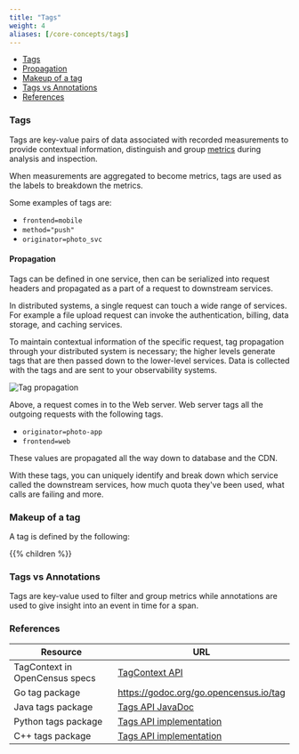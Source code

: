 ```yaml
---
title: "Tags"
weight: 4
aliases: [/core-concepts/tags]
---
```


- [Tags](#tags)
- [Propagation](#propagation)
- [Makeup of a tag](#makeup-of-a-tag)
- [Tags vs Annotations](#tags-vs-annotations)
- [References](#references)

### Tags

Tags are key-value pairs of data associated with recorded measurements to
provide contextual information, distinguish and group [metrics](/metrics) during analysis and inspection.

When measurements are aggregated to become metrics, tags are used as the labels to breakdown the metrics.

Some examples of tags are:

* `frontend=mobile`
* `method="push"`
* `originator=photo_svc`

#### Propagation

Tags can be defined in one service, then can be serialized into request
headers and propagated as a part of a request to downstream services.

In distributed systems, a single request can touch a wide range of services.
For example a file upload request can invoke the authentication, billing, data storage,
and caching services.

To maintain contextual information of the specific request, tag propagation through
your distributed system is necessary; the higher levels generate tags that are then
passed down to the lower-level services. Data is collected with the tags and are
sent to your observability systems.

![Tag propagation](/img/tag-propagation.png)

Above, a request comes in to the Web server. Web server tags all the
outgoing requests with the following tags.

* `originator=photo-app`
* `frontend=web`

These values are propagated all the way down to database and the CDN.

With these tags, you can uniquely identify and break down which service called
the downstream services, how much quota they've been used, what calls are failing
and more.


### Makeup of a tag
A tag is defined by the following:

{{% children  %}}

### Tags vs Annotations
Tags are key-value used to filter and group metrics while annotations are used to give insight into an event in time for a span.

### References

Resource|URL
---|---
TagContext in OpenCensus specs|[TagContext API](https://github.com/census-instrumentation/opencensus-specs/blob/master/tags/TagContext.md)
Go tag package|https://godoc.org/go.opencensus.io/tag
Java tags package|[Tags API JavaDoc](https://static.javadoc.io/io.opencensus/opencensus-api/0.16.1/io/opencensus/tags/package-frame.html)
Python tags package|[Tags API implementation](https://github.com/census-instrumentation/opencensus-python/tree/master/opencensus/tags)
C++ tags package|[Tags API implementation](https://github.com/census-instrumentation/opencensus-cpp/tree/master/opencensus/tags)
